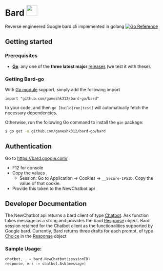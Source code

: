 # Bard <img src="https://www.gstatic.com/lamda/images/favicon_v1_150160cddff7f294ce30.svg" width="35px" />
Reverse engineered Google bard cli implemented in golang
[![Go Reference](https://pkg.go.dev/badge/github.com/ganeshk312/bard-go.svg)](https://pkg.go.dev/github.com/ganeshk312/bard-go)


## Getting started

### Prerequisites

- **[Go](https://go.dev/)**: any one of the **three latest major** [releases](https://go.dev/doc/devel/release) (we test it with these).

### Getting Bard-go

With [Go module](https://github.com/golang/go/wiki/Modules) support, simply add the following import

```
import "github.com/ganeshk312/bard-go/bard"
```

to your code, and then `go [build|run|test]` will automatically fetch the necessary dependencies.

Otherwise, run the following Go command to install the `gin` package:

```sh
$ go get -u github.com/ganeshk312/bard-go/bard
```

## Authentication
Go to https://bard.google.com/

- F12 for console
- Copy the values
  - Session: Go to Application → Cookies → `__Secure-1PSID`. Copy the value of that cookie.
- Provide this token to the NewChatbot api

## Developer Documentation

The NewChatbot api returns a bard client of type [Chatbot](https://github.com/ganeshk312/bard-go/blob/eb076686d495/bard/Types.go#L5). 
Ask function takes message as a string and provides the bard [Response](https://github.com/ganeshk312/bard-go/blob/eb076686d495/bard/Types.go#LL16C4-L16C4) object. Bard session retained for the Chatbot client as the functionalities supported by Google bard.
Currently, Bard returns three drafts for each prompt, of type [Choice](https://github.com/ganeshk312/bard-go/blob/eb076686d495/bard/Types.go#L25) in the [Response](https://github.com/ganeshk312/bard-go/blob/eb076686d495/bard/Types.go#LL16C4-L16C4) object

### Sample Usage:

```go
chatbot, _ = bard.NewChatbot(sessionID)
response, err := chatbot.Ask(message)
```




